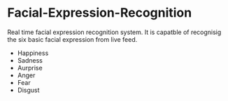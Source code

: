 # Facial-Expression-Recognition

Real time facial expression recognition system. It is capatble of recognisig the six basic facial expression from live feed.

- Happiness
- Sadness
- Aurprise
- Anger
- Fear
- Disgust


